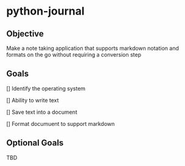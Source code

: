 # python-journal

## Objective

Make a note taking application that supports markdown notation and formats on the go without requiring a conversion step

## Goals

[] Identify the operating system

[] Ability to write text

[] Save text into a document

[] Format documuent to support markdown



## Optional Goals
TBD
